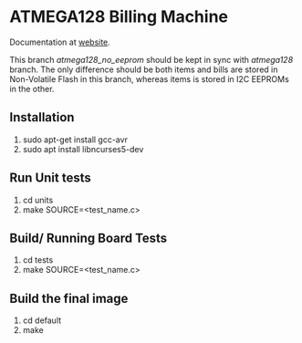 # ATMEGA128 Billing Machine
Documentation at [website](https://narenkn.com/works/embedded/at128_biller/).

This branch _atmega128_no_eeprom_ should be kept in sync with _atmega128_ branch. The only difference should be both items and bills are stored in Non-Volatile Flash in this branch, whereas items is stored in I2C EEPROMs in the other.

## Installation
1. sudo apt-get install gcc-avr
1. sudo apt install libncurses5-dev

## Run Unit tests
1. cd units
1. make SOURCE=<test_name.c>

## Build/ Running Board Tests
1. cd tests
1. make SOURCE=<test_name.c>

## Build the final image
1. cd default
1. make
